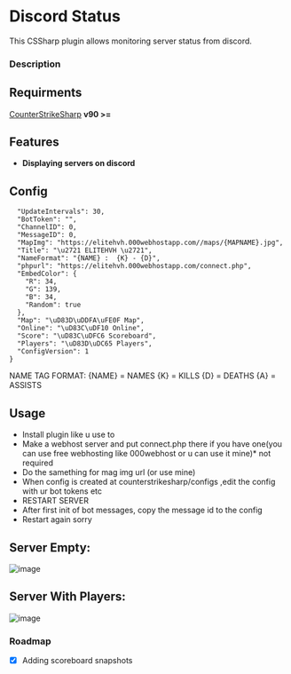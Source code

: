 # Discord Status
This CSSharp plugin allows monitoring server status from discord.

### Description


## Requirments
[CounterStrikeSharp](https://github.com/roflmuffin/CounterStrikeSharp/) **v90 >=**

## Features
- **Displaying servers on discord**
## Config
```{
  "UpdateIntervals": 30,
  "BotToken": "",
  "ChannelID": 0,
  "MessageID": 0,
  "MapImg": "https://elitehvh.000webhostapp.com//maps/{MAPNAME}.jpg",
  "Title": "\u2721 ELITEHVH \u2721",
  "NameFormat": "{NAME} :  {K} - {D}",
  "phpurl": "https://elitehvh.000webhostapp.com/connect.php",
  "EmbedColor": {
    "R": 34,
    "G": 139,
    "B": 34,
    "Random": true
  },
  "Map": "\uD83D\uDDFA\uFE0F Map",
  "Online": "\uD83C\uDF10 Online",
  "Score": "\uD83C\uDFC6 Scoreboard",
  "Players": "\uD83D\uDC65 Players",
  "ConfigVersion": 1
}
```
NAME TAG FORMAT:
{NAME} = NAMES
{K} = KILLS
{D} = DEATHS
{A} = ASSISTS

## Usage
- Install plugin like u use to
- Make a webhost server and put connect.php there if you have one(you can use free webhosting like 000webhost or u can use it mine)* not required
- Do the samething for mag img url (or use mine)
- When config is created at counterstrikesharp/configs ,edit the config with ur bot tokens etc
- RESTART SERVER
- After first init of bot messages, copy the message id to the config
- Restart again sorry

## Server Empty:
![image](https://github.com/Tian7777/DiscordStatus/assets/41808115/3d964799-eb11-4398-ad6d-928a397081e3)
## Server With Players:
![image](https://github.com/Tian7777/DiscordStatus/assets/41808115/89bff31a-6d4d-4c84-a2f0-b71c623ac87b)



### Roadmap
- [x] Adding scoreboard snapshots 
